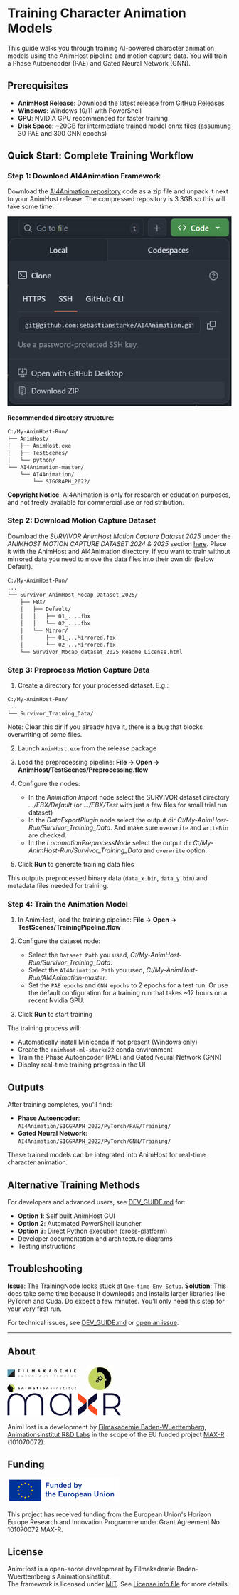 # Training Character Animation Models

This guide walks you through training AI-powered character animation models using the AnimHost pipeline and motion capture data. You will train a Phase Autoencoder (PAE) and Gated Neural Network (GNN).

## Prerequisites

- **AnimHost Release**: Download the latest release from [GitHub Releases](https://github.com/FilmakademieRnd/AnimHost/releases)
- **Windows**: Windows 10/11 with PowerShell
- **GPU**: NVIDIA GPU recommended for faster training
- **Disk Space**: ~20GB for intermediate trained model onnx files (assumung 30 PAE and 300 GNN epochs)

## Quick Start: Complete Training Workflow

### Step 1: Download AI4Animation Framework

Download the [AI4Animation repository](https://github.com/sebastianstarke/AI4Animation) code as a zip file and unpack it next to your AnimHost release. The compressed repository is 3.3GB so this will take some time.

![alt text](<../../doc/resources/ai4animation_code_download_zip.png>)

**Recommended directory structure:**
```
C:/My-AnimHost-Run/
├── AnimHost/
│   ├── AnimHost.exe
│   ├── TestScenes/
│   └── python/
└── AI4Animation-master/
    └── AI4Animation/
        └── SIGGRAPH_2022/
```

**Copyright Notice**: AI4Animation is only for research or education purposes, and not freely available for commercial use or redistribution.

### Step 2: Download Motion Capture Dataset

Download the *SURVIVOR AnimHost Motion Capture Dataset 2025* under the *ANIMHOST MOTION CAPTURE DATASET 2024 & 2025* section [here](https://animationsinstitut.de/en/research/projects/max-r). Place it with the AnimHost and AI4Animation directory. If you want to train without mirrored data you need to move the data files into their own dir (below Default).
```
C:/My-AnimHost-Run/
...
└── Survivor_AnimHost_Mocap_Dataset_2025/
    ├── FBX/
    │   ├── Default/
    │   │   ├── 01_....fbx
    │   │   └── 02_....fbx
    │   └── Mirror/
    │       ├── 01_...Mirrored.fbx
    │       └── 02_...Mirrored.fbx
    └── Survivor_Mocap_dataset_2025_Readme_License.html
```

### Step 3: Preprocess Motion Capture Data

1. Create a directory for your processed dataset. E.g.:
```
C:/My-AnimHost-Run/
...
└── Survivor_Training_Data/
```
Note: Clear this dir if you already have it, there is a bug that blocks overwriting of some files.

2. Launch `AnimHost.exe` from the release package

3. Load the preprocessing pipeline: **File → Open → AnimHost/TestScenes/Preprocessing.flow**

4. Configure the nodes:
   - In the *Animation Import* node select the SURVIVOR dataset directory *.../FBX/Default* (or *.../FBX/Test* with just a few files for small trial run dataset)
   - In the *DataExportPlugin* node select the output dir *C:/My-AnimHost-Run/Survivor_Training_Data*. And make sure `overwrite` and `writeBin` are checked.
   - In the *LocomotionPreprocessNode* select the output dir *C:/My-AnimHost-Run/Survivor_Training_Data* and `overwrite` option.

5. Click **Run** to generate training data files

This outputs preprocessed binary data (`data_x.bin`, `data_y.bin`) and metadata files needed for training.

### Step 4: Train the Animation Model

1. In AnimHost, load the training pipeline: **File → Open → TestScenes/TrainingPipeline.flow**

2. Configure the dataset node:
    - Select the `Dataset Path` you used, *C:/My-AnimHost-Run/Survivor_Training_Data*.
    - Select the `AI4Animation Path` you used, *C:/My-AnimHost-Run/AI4Animation-master*.
    - Set the `PAE epochs` and `GNN epochs` to 2 epochs for a test run. Or use the default configuration for a training run that takes ~12 hours on a recent Nvidia GPU.

3. Click **Run** to start training

The training process will:
- Automatically install Miniconda if not present (Windows only)
- Create the `animhost-ml-starke22` conda environment
- Train the Phase Autoencoder (PAE) and Gated Neural Network (GNN)
- Display real-time training progress in the UI



## Outputs

After training completes, you'll find:

- **Phase Autoencoder**: `AI4Animation/SIGGRAPH_2022/PyTorch/PAE/Training/`
- **Gated Neural Network**: `AI4Animation/SIGGRAPH_2022/PyTorch/GNN/Training/`

These trained models can be integrated into AnimHost for real-time character animation.


## Alternative Training Methods

For developers and advanced users, see [DEV_GUIDE.md](DEV_GUIDE.md) for:
- **Option 1**: Self built AnimHost GUI
- **Option 2**: Automated PowerShell launcher
- **Option 3**: Direct Python execution (cross-platform)
- Developer documentation and architecture diagrams
- Testing instructions


## Troubleshooting

**Issue**: The TrainingNode looks stuck at `One-time Env Setup`.
**Solution**: This does take some time because it downloads and installs larger libraries like PyTorch and Cuda. Do expect a few minutes. You'll only need this step for your very first run.


For technical issues, see [DEV_GUIDE.md](DEV_GUIDE.md) or [open an issue](https://github.com/FilmakademieRnd/AnimHost/issues).

---

## About
![](/doc/resources/FA_AI_Logo.png) &nbsp;&nbsp;&nbsp;&nbsp;
![](/doc/resources/logo_rnd.jpg) &nbsp;&nbsp;&nbsp;&nbsp;
![](/doc/resources/Max-R_Logo.png)

AnimHost is a development by [Filmakademie Baden-Wuerttemberg](https://filmakademie.de/), [Animationsinstitut R&D Labs](http://research.animationsinstitut.de/) in the scope of the EU funded project [MAX-R](https://max-r.eu/) (101070072).

## Funding
![Animationsinstitut R&D](/doc/resources/EN_FundedbytheEU_RGB_POS_rs.png)

This project has received funding from the European Union's Horizon Europe Research and Innovation Programme under Grant Agreement No 101070072 MAX-R.

## License
AnimHost is a open-sorce development by Filmakademie Baden-Wuerttemberg's Animationsinstitut.  
The framework is licensed under [MIT](LICENSE.txt). See [License info file](LICENSE_Info.txt) for more details.
